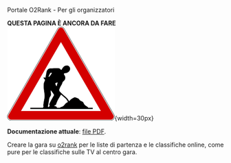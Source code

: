  Portale O2Rank - Per gli organizzatori
 
**QUESTA PAGINA È ANCORA DA FARE**  
![Lavori in corso](../../img/lavori_in_corso.png){width=30px}

**Documentazione attuale**: [file PDF](../../gestione_gara_org/inc/Classifiche%20Online-Televisioni%20_%20impostazioniV8.pdf).

Creare la gara su [o2rank](http://classifiche.asti-ticino.ch/o2rank/) per le liste di partenza e le classifiche online, come pure per le classifiche sulle TV al centro gara.
